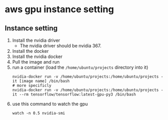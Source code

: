 # aws gpu instance setting

## Instance setting
1. Install the nvidia driver
    - The nvidia driver should be nvidia 367.
2. Install the docker
3. Install the nvidia docker
4. Pull the image and run
5. run a container (load the `/home/ubuntu/projects` directory into it)
    ```
    nvidia-docker run -v /home/ubuntu/projects:/home/ubuntu/projects -it [image name] /bin/bash
    # more specificly
    nvidia-docker run -v /home/ubuntu/projects:/home/ubuntu/projects -it --rm tensorflow/tensorflow:latest-gpu-py3 /bin/bash
    ```
6. use this command to watch the gpu
    ```
    watch -n 0.5 nvidia-smi
    ```